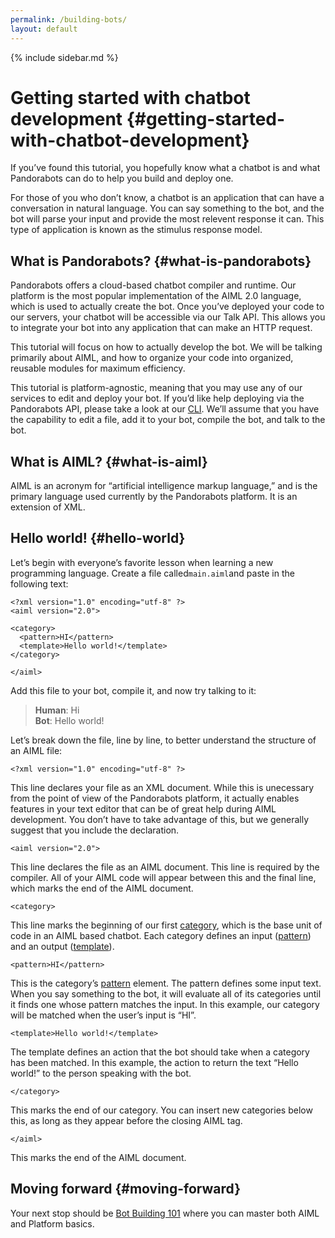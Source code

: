 ```yaml
---
permalink: /building-bots/
layout: default
---
```


{% include sidebar.md %}
<div markdown="1" class="pb-docs__content">

# Getting started with chatbot development {#getting-started-with-chatbot-development}

If you’ve found this tutorial, you hopefully know what a chatbot is and what Pandorabots can do to help you build and deploy one.

For those of you who don’t know, a chatbot is an application that can have a conversation in natural language. You can say something to the bot, and the bot will parse your input and provide the most relevent response it can. This type of application is known as the stimulus response model.

## What is Pandorabots? {#what-is-pandorabots}

Pandorabots offers a cloud-based chatbot compiler and runtime. Our platform is the most popular implementation of the AIML 2.0 language, which is used to actually create the bot. Once you’ve deployed your code to our servers, your chatbot will be accessible via our Talk API. This allows you to integrate your bot into any application that can make an HTTP request.

This tutorial will focus on how to actually develop the bot. We will be talking primarily about AIML, and how to organize your code into organized, reusable modules for maximum efficiency.

This tutorial is platform-agnostic, meaning that you may use any of our services to edit and deploy your bot. If you’d like help deploying via the Pandorabots API, please take a look at our [CLI](https://github.com/pandorabots/pb-cli). We’ll assume that you have the capability to edit a file, add it to your bot, compile the bot, and talk to the bot.

## What is AIML? {#what-is-aiml}

AIML is an acronym for “artificial intelligence markup language,” and is the primary language used currently by the Pandorabots platform. It is an extension of XML.

## Hello world! {#hello-world}

Let’s begin with everyone’s favorite lesson when learning a new programming language. Create a file called`main.aiml`and paste in the following text:

~~~
<?xml version="1.0" encoding="utf-8" ?>
<aiml version="2.0">

<category>
  <pattern>HI</pattern>
  <template>Hello world!</template>
</category>

</aiml>
~~~

Add this file to your bot, compile it, and now try talking to it:

> **Human**: Hi  
> **Bot**: Hello world!

Let’s break down the file, line by line, to better understand the structure of an AIML file:

~~~
<?xml version="1.0" encoding="utf-8" ?>
~~~

This line declares your file as an XML document. While this is unecessary from the point of view of the Pandorabots platform, it actually enables features in your text editor that can be of great help during AIML development. You don’t have to take advantage of this, but we generally suggest that you include the declaration.

~~~
<aiml version="2.0">
~~~

This line declares the file as an AIML document. This line is required by the compiler. All of your AIML code will appear between this and the final line, which marks the end of the AIML document.

~~~
<category>
~~~

This line marks the beginning of our first [category](/docs/aiml-reference/#category), which is the base unit of code in an AIML based chatbot. Each category defines an input \([pattern](/docs/aiml-referemce/#pattern)\) and an output \([template](/docs/aiml-referemce/#template)\).

~~~
<pattern>HI</pattern>
~~~

This is the category’s [pattern](/docs/aiml-reference/#pattern) element. The pattern defines some input text. When you say something to the bot, it will evaluate all of its categories until it finds one whose pattern matches the input. In this example, our category will be matched when the user’s input is “HI”.

~~~
<template>Hello world!</template>
~~~

The template defines an action that the bot should take when a category has been matched. In this example, the action to return the text “Hello world!” to the person speaking with the bot.

~~~
</category>
~~~

This marks the end of our category. You can insert new categories below this, as long as they appear before the closing AIML tag.

~~~
</aiml>
~~~

This marks the end of the AIML document.

## Moving forward {#moving-forward}

Your next stop should be [Bot Building 101](/building-bots/tutorial/) where you can master both AIML and Platform basics.

</div>
